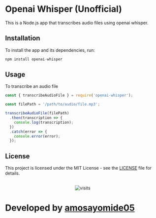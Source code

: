 # Openai Whisper (Unofficial)

This is a Node.js app that transcribes audio files using openai whisper.

## Installation
To install the app and its dependencies, run:

```js
npm install openai-whisper
```

## Usage
To transcribe an audio file
```js
const { transcribeAudioFile } = require('openai-whisper');

const filePath = '/path/to/audio/file.mp3';

transcribeAudioFile(filePath)
  .then(transcription => {
    console.log(transcription);
  })
  .catch(error => {
    console.error(error);
  });

```

## License

This project is licensed under the MIT License - see the [LICENSE](LICENSE) file for details.

<p align="center"><br>
<img src="https://visit-counter.vercel.app/counter.png?page=https%3A%2F%Fgithu.com%2Famoayomide05%2Fchatgpt-whatsapp-bot&s=80&c=00ff00&bg=00000000&no=5&ff=digi" alt="visits">
</p>

# Developed by [amosayomide05](https://github.com/amosayomide05)

